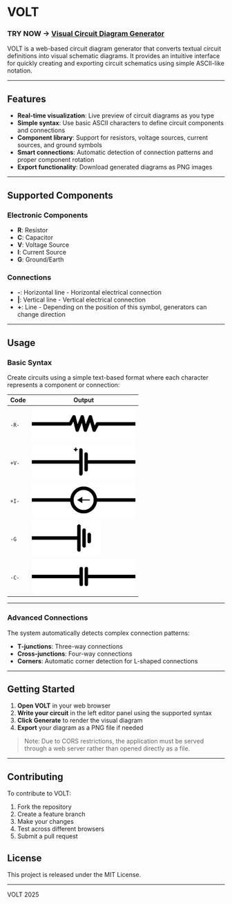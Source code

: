 # VOLT 

### TRY NOW -> [Visual Circuit Diagram Generator](https://gwetano.kesug.com/volt/)

VOLT is a web-based circuit diagram generator that converts textual circuit definitions into visual schematic diagrams. It provides an intuitive interface for quickly creating and exporting circuit schematics using simple ASCII-like notation.
***

## Features

- **Real-time visualization**: Live preview of circuit diagrams as you type
- **Simple syntax**: Use basic ASCII characters to define circuit components and connections
- **Component library**: Support for resistors, voltage sources, current sources, and ground symbols
- **Smart connections**: Automatic detection of connection patterns and proper component rotation
- **Export functionality**: Download generated diagrams as PNG images

***

## Supported Components

### Electronic Components
- **R**: Resistor
- **C**: Capacitor
- **V**: Voltage Source
- **I**: Current Source
- **G**: Ground/Earth

### Connections
- **-**: Horizontal line - Horizontal electrical connection
- **|**: Vertical line - Vertical electrical connection
- **+**: Line - Depending on the position of this symbol, generators can change direction

***

## Usage

### Basic Syntax

Create circuits using a simple text-based format where each character represents a component or connection:

| Code | Output |
|----------|----------|
|```-R-``` | ![immagine](images/image_1754731454624.png) |
|```+V-``` | ![immagine](images/image_1754731621625.png) |
|```+I-``` | ![immagine](images/image_1754732146741.png) |
|```-G``` | ![immagine](images/image_1754732208270.png) |
|```-C-``` |![immagine](images/image_1754917193629.png) |

***

### Advanced Connections

The system automatically detects complex connection patterns:
- **T-junctions**: Three-way connections
- **Cross-junctions**: Four-way connections
- **Corners**: Automatic corner detection for L-shaped connections

***

## Getting Started

1. **Open VOLT** in your web browser
2. **Write your circuit** in the left editor panel using the supported syntax
3. **Click Generate** to render the visual diagram
4. **Export** your diagram as a PNG file if needed


> Note: Due to CORS restrictions, the application must be served through a web server rather than opened directly as a file.

***

## Contributing

To contribute to VOLT:

1. Fork the repository
2. Create a feature branch
3. Make your changes
4. Test across different browsers
5. Submit a pull request


## License

This project is released under the MIT License.

***

VOLT 2025